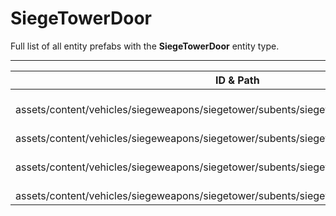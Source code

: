 # SiegeTowerDoor
Full list of all <Badge type="warning" text="4"/> entity prefabs with the **SiegeTowerDoor** entity type.

---
| ID & Path |
| --- |
| <Badge type="tip" text="4185447710"/> <br> assets/content/vehicles/siegeweapons/siegetower/subents/siegetower.door.prefab |
| <Badge type="tip" text="4186773937"/> <br> assets/content/vehicles/siegeweapons/siegetower/subents/siegetower.drawbridge_01.prefab |
| <Badge type="tip" text="300969350"/> <br> assets/content/vehicles/siegeweapons/siegetower/subents/siegetower.drawbridge_02.prefab |
| <Badge type="tip" text="3841836703"/> <br> assets/content/vehicles/siegeweapons/siegetower/subents/siegetower.drawbridge_03.prefab |
